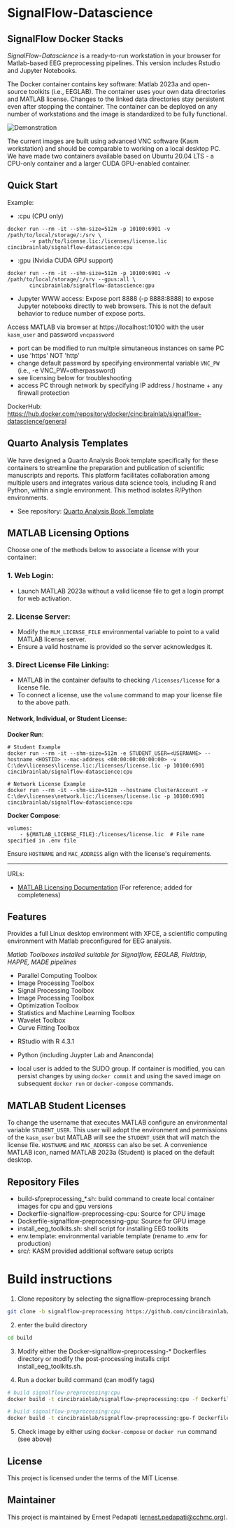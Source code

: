 # SignalFlow-Datascience
## SignalFlow Docker Stacks

*SignalFlow-Datascience* is a ready-to-run workstation in your browser for Matlab-based EEG preprocessing pipelines. This version includes Rstudio and Jupyter Notebooks.

The Docker container contains key software: Matlab 2023a and open-source toolkits (i.e., EEGLAB). The container uses your own data directories and MATLAB license. Changes to the linked data directories stay persistent even after stopping the container. The container can be deployed on any number of workstations and the image is standardized to be fully functional.

![Demonstration](sfpre.gif)

The current images are built using advanced VNC software (Kasm workstation) and should be comparable to working on a local desktop PC. We have made two containers available based on Ubuntu 20.04 LTS - a CPU-only container and a larger CUDA GPU-enabled container. 

## Quick Start
Example:
* :cpu (CPU only)
``` 
docker run --rm -it --shm-size=512m -p 10100:6901 -v /path/to/local/storage/:/srv \
       -v path/to/license.lic:/licenses/license.lic cincibrainlab/signalflow-datascience:cpu
```

* :gpu (Nvidia CUDA GPU support)
```
docker run --rm -it --shm-size=512m -p 10100:6901 -v /path/to/local/storage/:/srv --gpus:all \ 
       cincibrainlab/signalflow-datascience:gpu
```

- Jupyter WWW access: Expose port 8888 (-p 8888:8888) to expose Jupyter notebooks directly to web browsers. This is not the default behavior to reduce number of expose ports.

Access MATLAB via browser at https://localhost:10100 with the user `kasm_user` and password `vncpassword`

- port can be modified to run multple simutaneous instances on same PC
- use 'https' NOT 'http'
- change default password by specifying environmental variable `VNC_PW` (i.e., -e VNC_PW=otherpassword)
- see licensing below for troubleshooting
- access PC through network by specifying IP address / hostname + any firewall protection

DockerHub: https://hub.docker.com/repository/docker/cincibrainlab/signalflow-datascience/general

## Quarto Analysis Templates

We have designed a Quarto Analysis Book template specifically for these containers to streamline the preparation and publication of scientific manuscripts and reports. This platform facilitates collaboration among multiple users and integrates various data science tools, including R and Python, within a single environment. This method isolates R/Python environments.
* See repository: [Quarto Analysis Book Template](https://github.com/cincibrainlab/quarto_analysis_book_template.git)

## MATLAB Licensing Options

Choose one of the methods below to associate a license with your container:

### 1. Web Login:
- Launch MATLAB 2023a without a valid license file to get a login prompt for web activation.

### 2. License Server:
- Modify the `MLM_LICENSE_FILE` environmental variable to point to a valid MATLAB license server.
- Ensure a valid hostname is provided so the server acknowledges it.

### 3. Direct License File Linking:
- MATLAB in the container defaults to checking `/licenses/license` for a license file.
- To connect a license, use the `volume` command to map your license file to the above path.

#### Network, Individual, or Student License:

**Docker Run**:
```
# Student Example
docker run --rm -it --shm-size=512m -e STUDENT_USER=<USERNAME> --hostname <HOSTID> --mac-address <00:00:00:00:00:00> -v C:\dev\licenses\license.lic:/licenses/license.lic -p 10100:6901 cincibrainlab/signalflow-datascience:cpu

# Network License Example
docker run --rm -it --shm-size=512m --hostname ClusterAccount -v C:\dev\licenses\network.lic:/licenses/license.lic -p 10100:6901 cincibrainlab/signalflow-datascience:cpu

```

**Docker Compose**:
```
volumes:
    - ${MATLAB_LICENSE_FILE}:/licenses/license.lic  # File name specified in .env file
```

Ensure `HOSTNAME` and `MAC_ADDRESS` align with the license's requirements.

---

URLs:
- [MATLAB Licensing Documentation](https://www.mathworks.com/services/licensing.html) (For reference; added for completeness)

## Features
Provides a full Linux desktop environment with XFCE, a scientific computing environment with Matlab preconfigured for EEG analysis.

*Matlab Toolboxes installed suitable for Signalflow, EEGLAB, Fieldtrip, HAPPE, MADE pipelines*
- Parallel Computing Toolbox
- Image Processing Toolbox  
- Signal Processing Toolbox
- Image Processing Toolbox
- Optimization Toolbox
- Statistics and Machine Learning Toolbox
- Wavelet Toolbox
- Curve Fitting Toolbox

* RStudio with R 4.3.1
* Python (including Juypter Lab and Ananconda)

* local user is added to the SUDO group. If container is modified, you can persist changes by using `docker commit` and using the saved image on subsequent `docker run` or `docker-compose` commands.

## MATLAB Student Licenses

To change the username that executes MATLAB configure an environmental variable `STUDENT_USER`. This user will adopt the environment and permissions of the `kasm_user` but MATLAB will see the `STUDENT_USER` that will match the license file. `HOSTNAME` and `MAC_ADDRESS` can also be set. A convenience MATLAB icon, named MATLAB 2023a (Student) is placed on the default desktop.

## Repository Files

* build-sfpreprocessing_*.sh: build command to create local container images for cpu and gpu versions
* Dockerfile-signalflow-preprocessing-cpu: Source for CPU image
* Dockerfile-signalflow-preprocessing-gpu: Source for GPU image
* install_eeg_toolkits.sh: shell script for installing EEG toolkits
* env.template: environmental variable template (rename to .env for production)
* src/: KASM provided additional software setup scripts

# Build instructions

1. Clone repository by selecting the signalflow-preprocessing branch

```bash
git clone -b signalflow-preprocessing https://github.com/cincibrainlab/signalflow-stacks.git
```

2. enter the build directory

```bash
cd build
```

3. Modify either the Docker-signalflow-preprocessing-* Dockerfiles directory or modify the post-processing installs cript install_eeg_toolkits.sh. 

4. Run a docker build command (can modify tags)

```bash
# build signalflow-preprocessing:cpu 
docker build -t cincibrainlab/signalflow-preprocessing:cpu -f Dockerfile-signalflow-preprocessing-cpu .

# build signalflow-preprocessing:cpu 
docker build -t cincibrainlab/signalflow-preprocessing:gpu-f Dockerfile-signalflow-preprocessing-gpu .
```

5. Check image by either using `docker-compose` or `docker run` command (see above)


## License

This project is licensed under the terms of the MIT License.

## Maintainer
This project is maintained by Ernest Pedapati (ernest.pedapati@cchmc.org).
